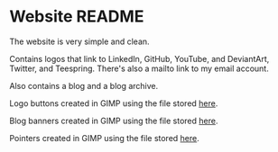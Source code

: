 # Website README

The website is very simple and clean.

Contains logos that link to LinkedIn, GitHub, YouTube, and DeviantArt, Twitter, and Teespring.  There's also a mailto link to my email account.

Also contains a blog and a blog archive.

Logo buttons created in GIMP using the file stored [here](content/images/ButtonTemplate.xcf).

Blog banners created in GIMP using the file stored [here](content/blogimages/BlogBannerTemplate.xcf).

Pointers created in GIMP using the file stored [here](content/images/PointerTemplate.xcf).
